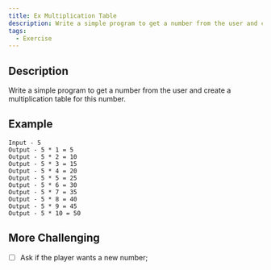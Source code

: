 ```yaml
---
title: Ex Multiplication Table
description: Write a simple program to get a number from the user and create a multiplication table for this number
tags:
  - Exercise
---
```


## Description

Write a simple program to get a number from the user and create a multiplication table for this number.

## Example

```text
Input - 5
Output - 5 * 1 = 5
Output - 5 * 2 = 10
Output - 5 * 3 = 15
Output - 5 * 4 = 20
Output - 5 * 5 = 25
Output - 5 * 6 = 30
Output - 5 * 7 = 35
Output - 5 * 8 = 40
Output - 5 * 9 = 45
Output - 5 * 10 = 50
```

## More Challenging

- [ ] Ask if the player wants a new number;
